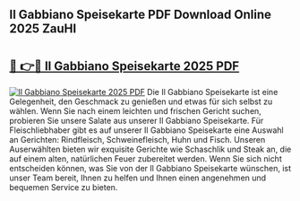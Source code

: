 ## Il Gabbiano Speisekarte PDF Download Online 2025 ZauHI

# <h2><a href="http://gc7gbo4.nevu.top/?p=Il+Gabbiano+Speisekarte">🔗 👉🔴 Il Gabbiano Speisekarte 2025 PDF</a></h2>

[![Il Gabbiano Speisekarte 2025 PDF](https://i.imgur.com/dBaPXMq.png)](http://gc7gbo4.nevu.top/?p=Il+Gabbiano+Speisekarte)
Die Il Gabbiano Speisekarte ist eine Gelegenheit, den Geschmack zu genießen und etwas für sich selbst zu wählen. Wenn Sie nach einem leichten und frischen Gericht suchen, probieren Sie unsere Salate aus unserer Il Gabbiano Speisekarte. Für Fleischliebhaber gibt es auf unserer Il Gabbiano Speisekarte eine Auswahl an Gerichten: Rindfleisch, Schweinefleisch, Huhn und Fisch. Unseren Auserwählten bieten wir exquisite Gerichte wie Schaschlik und Steak an, die auf einem alten, natürlichen Feuer zubereitet werden. Wenn Sie sich nicht entscheiden können, was Sie von der Il Gabbiano Speisekarte wünschen, ist unser Team bereit, Ihnen zu helfen und Ihnen einen angenehmen und bequemen Service zu bieten.
